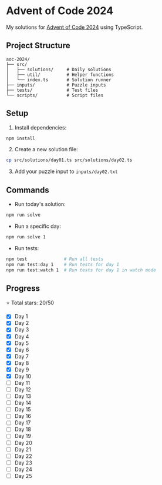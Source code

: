 # Advent of Code 2024

My solutions for [Advent of Code 2024](https://adventofcode.com/2024) using TypeScript.

## Project Structure

```
aoc-2024/
├── src/
│   ├── solutions/     # Daily solutions
│   ├── util/          # Helper functions
│   └── index.ts       # Solution runner
├── inputs/            # Puzzle inputs
├── tests/             # Test files
└── scripts/           # Script files
```

## Setup

1. Install dependencies:
```bash
npm install
```

2. Create a new solution file:
```bash
cp src/solutions/day01.ts src/solutions/day02.ts
```

3. Add your puzzle input to `inputs/day02.txt`

## Commands

- Run today's solution:
```bash
npm run solve
```

- Run a specific day:
```bash
npm run solve 1
```

- Run tests:
```bash
npm test              # Run all tests
npm run test:day 1    # Run tests for day 1
npm run test:watch 1  # Run tests for day 1 in watch mode
```

## Progress

⭐ Total stars: 20/50

- [x] Day 1
- [x] Day 2
- [x] Day 3
- [x] Day 4
- [x] Day 5
- [x] Day 6
- [x] Day 7
- [x] Day 8
- [x] Day 9
- [x] Day 10
- [ ] Day 11
- [ ] Day 12
- [ ] Day 13
- [ ] Day 14
- [ ] Day 15
- [ ] Day 16
- [ ] Day 17
- [ ] Day 18
- [ ] Day 19
- [ ] Day 20
- [ ] Day 21
- [ ] Day 22
- [ ] Day 23
- [ ] Day 24
- [ ] Day 25
